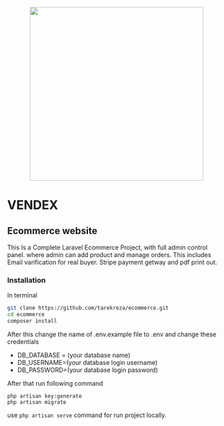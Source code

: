 <p align="center"><a href="https://laravel.com" target="_blank"><img src="https://raw.githubusercontent.com/laravel/art/master/logo-lockup/5%20SVG/2%20CMYK/1%20Full%20Color/laravel-logolockup-cmyk-red.svg" width="400"></a></p>

# VENDEX
## Ecommerce website
This Is a Complete Laravel Ecommerce Project, with full admin control panel. where admin can add product and manage orders. This includes Email varification for real buyer. Stripe payment getway and pdf print out.

### Installation
In terminal
```bash
git clone https://github.com/tarekreza/ecommerce.git
cd ecommerce
composer install
```
After this change the name of .env.example file to .env and change these credentials
- DB_DATABASE = (your database name)
- DB_USERNAME=(your database login username)
- DB_PASSWORD=(your database login password)

After that run following command
```
php artisan key:generate
php artisan migrate
```
use ```php artisan serve``` command for run project locally.